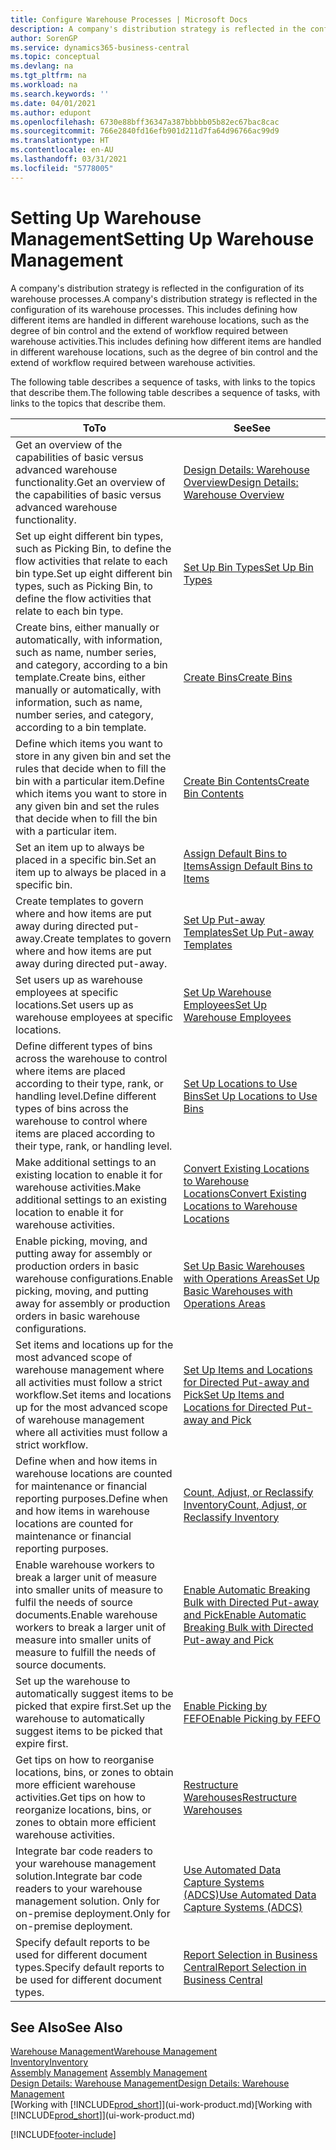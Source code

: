 ```yaml
---
title: Configure Warehouse Processes | Microsoft Docs
description: A company's distribution strategy is reflected in the configuration of its warehouse processes. This includes defining how different items are handled in different warehouse locations, such as the degree of bin control and the extend of workflow required between warehouse activities.
author: SorenGP
ms.service: dynamics365-business-central
ms.topic: conceptual
ms.devlang: na
ms.tgt_pltfrm: na
ms.workload: na
ms.search.keywords: ''
ms.date: 04/01/2021
ms.author: edupont
ms.openlocfilehash: 6730e88bff36347a387bbbbb05b82ec67bac8cac
ms.sourcegitcommit: 766e2840fd16efb901d211d7fa64d96766ac99d9
ms.translationtype: HT
ms.contentlocale: en-AU
ms.lasthandoff: 03/31/2021
ms.locfileid: "5778005"
---
```

# <a name="setting-up-warehouse-management"></a><span data-ttu-id="2ad87-104">Setting Up Warehouse Management</span><span class="sxs-lookup"><span data-stu-id="2ad87-104">Setting Up Warehouse Management</span></span>
<span data-ttu-id="2ad87-105">A company's distribution strategy is reflected in the configuration of its warehouse processes.</span><span class="sxs-lookup"><span data-stu-id="2ad87-105">A company's distribution strategy is reflected in the configuration of its warehouse processes.</span></span> <span data-ttu-id="2ad87-106">This includes defining how different items are handled in different warehouse locations, such as the degree of bin control and the extend of workflow required between warehouse activities.</span><span class="sxs-lookup"><span data-stu-id="2ad87-106">This includes defining how different items are handled in different warehouse locations, such as the degree of bin control and the extend of workflow required between warehouse activities.</span></span>  

 <span data-ttu-id="2ad87-107">The following table describes a sequence of tasks, with links to the topics that describe them.</span><span class="sxs-lookup"><span data-stu-id="2ad87-107">The following table describes a sequence of tasks, with links to the topics that describe them.</span></span>   

|<span data-ttu-id="2ad87-108">**To**</span><span class="sxs-lookup"><span data-stu-id="2ad87-108">**To**</span></span>|<span data-ttu-id="2ad87-109">**See**</span><span class="sxs-lookup"><span data-stu-id="2ad87-109">**See**</span></span>|  
|------------|-------------|  
|<span data-ttu-id="2ad87-110">Get an overview of the capabilities of basic versus advanced warehouse functionality.</span><span class="sxs-lookup"><span data-stu-id="2ad87-110">Get an overview of the capabilities of basic versus advanced warehouse functionality.</span></span>|[<span data-ttu-id="2ad87-111">Design Details: Warehouse Overview</span><span class="sxs-lookup"><span data-stu-id="2ad87-111">Design Details: Warehouse Overview</span></span>](design-details-warehouse-overview.md)|  
|<span data-ttu-id="2ad87-112">Set up eight different bin types, such as Picking Bin, to define the flow activities that relate to each bin type.</span><span class="sxs-lookup"><span data-stu-id="2ad87-112">Set up eight different bin types, such as Picking Bin, to define the flow activities that relate to each bin type.</span></span>|[<span data-ttu-id="2ad87-113">Set Up Bin Types</span><span class="sxs-lookup"><span data-stu-id="2ad87-113">Set Up Bin Types</span></span>](warehouse-how-to-set-up-bin-types.md)|  
|<span data-ttu-id="2ad87-114">Create bins, either manually or automatically, with information, such as name, number series, and category, according to a bin template.</span><span class="sxs-lookup"><span data-stu-id="2ad87-114">Create bins, either manually or automatically, with information, such as name, number series, and category, according to a bin template.</span></span>|[<span data-ttu-id="2ad87-115">Create Bins</span><span class="sxs-lookup"><span data-stu-id="2ad87-115">Create Bins</span></span>](warehouse-how-to-create-individual-bins.md)|  
|<span data-ttu-id="2ad87-116">Define which items you want to store in any given bin and set the rules that decide when to fill the bin with a particular item.</span><span class="sxs-lookup"><span data-stu-id="2ad87-116">Define which items you want to store in any given bin and set the rules that decide when to fill the bin with a particular item.</span></span>|[<span data-ttu-id="2ad87-117">Create Bin Contents</span><span class="sxs-lookup"><span data-stu-id="2ad87-117">Create Bin Contents</span></span>](warehouse-how-to-set-up-bin-contents.md)|  
|<span data-ttu-id="2ad87-118">Set an item up to always be placed in a specific bin.</span><span class="sxs-lookup"><span data-stu-id="2ad87-118">Set an item up to always be placed in a specific bin.</span></span>|[<span data-ttu-id="2ad87-119">Assign Default Bins to Items</span><span class="sxs-lookup"><span data-stu-id="2ad87-119">Assign Default Bins to Items</span></span>](warehouse-how-to-assign-default-bins-to-items.md)|
|<span data-ttu-id="2ad87-120">Create templates to govern where and how items are put away during directed put-away.</span><span class="sxs-lookup"><span data-stu-id="2ad87-120">Create templates to govern where and how items are put away during directed put-away.</span></span>|[<span data-ttu-id="2ad87-121">Set Up Put-away Templates</span><span class="sxs-lookup"><span data-stu-id="2ad87-121">Set Up Put-away Templates</span></span>](warehouse-how-to-set-up-put-away-templates.md)|
|<span data-ttu-id="2ad87-122">Set users up as warehouse employees at specific locations.</span><span class="sxs-lookup"><span data-stu-id="2ad87-122">Set users up as warehouse employees at specific locations.</span></span>|[<span data-ttu-id="2ad87-123">Set Up Warehouse Employees</span><span class="sxs-lookup"><span data-stu-id="2ad87-123">Set Up Warehouse Employees</span></span>](warehouse-how-to-set-up-warehouse-employees.md)|
|<span data-ttu-id="2ad87-124">Define different types of bins across the warehouse to control where items are placed according to their type, rank, or handling level.</span><span class="sxs-lookup"><span data-stu-id="2ad87-124">Define different types of bins across the warehouse to control where items are placed according to their type, rank, or handling level.</span></span>|[<span data-ttu-id="2ad87-125">Set Up Locations to Use Bins</span><span class="sxs-lookup"><span data-stu-id="2ad87-125">Set Up Locations to Use Bins</span></span>](warehouse-how-to-set-up-locations-to-use-bins.md)|
|<span data-ttu-id="2ad87-126">Make additional settings to an existing location to enable it for warehouse activities.</span><span class="sxs-lookup"><span data-stu-id="2ad87-126">Make additional settings to an existing location to enable it for warehouse activities.</span></span>|[<span data-ttu-id="2ad87-127">Convert Existing Locations to Warehouse Locations</span><span class="sxs-lookup"><span data-stu-id="2ad87-127">Convert Existing Locations to Warehouse Locations</span></span>](warehouse-how-to-convert-existing-locations-to-warehouse-locations.md)|
|<span data-ttu-id="2ad87-128">Enable picking, moving, and putting away for assembly or production orders in basic warehouse configurations.</span><span class="sxs-lookup"><span data-stu-id="2ad87-128">Enable picking, moving, and putting away for assembly or production orders in basic warehouse configurations.</span></span>|[<span data-ttu-id="2ad87-129">Set Up Basic Warehouses with Operations Areas</span><span class="sxs-lookup"><span data-stu-id="2ad87-129">Set Up Basic Warehouses with Operations Areas</span></span>](warehouse-how-to-set-up-basic-warehouses-with-operations-areas.md)|  
|<span data-ttu-id="2ad87-130">Set items and locations up for the most advanced scope of warehouse management where all activities must follow a strict workflow.</span><span class="sxs-lookup"><span data-stu-id="2ad87-130">Set items and locations up for the most advanced scope of warehouse management where all activities must follow a strict workflow.</span></span>|[<span data-ttu-id="2ad87-131">Set Up Items and Locations for Directed Put-away and Pick</span><span class="sxs-lookup"><span data-stu-id="2ad87-131">Set Up Items and Locations for Directed Put-away and Pick</span></span>](warehouse-how-to-set-up-items-for-directed-put-away-and-pick.md)|  
|<span data-ttu-id="2ad87-132">Define when and how items in warehouse locations are counted for maintenance or financial reporting purposes.</span><span class="sxs-lookup"><span data-stu-id="2ad87-132">Define when and how items in warehouse locations are counted for maintenance or financial reporting purposes.</span></span>|[<span data-ttu-id="2ad87-133">Count, Adjust, or Reclassify Inventory</span><span class="sxs-lookup"><span data-stu-id="2ad87-133">Count, Adjust, or Reclassify Inventory</span></span>](inventory-how-count-adjust-reclassify.md)|
|<span data-ttu-id="2ad87-134">Enable warehouse workers to break a larger unit of measure into smaller units of measure to fulfil the needs of source documents.</span><span class="sxs-lookup"><span data-stu-id="2ad87-134">Enable warehouse workers to break a larger unit of measure into smaller units of measure to fulfill the needs of source documents.</span></span>|[<span data-ttu-id="2ad87-135">Enable Automatic Breaking Bulk with Directed Put-away and Pick</span><span class="sxs-lookup"><span data-stu-id="2ad87-135">Enable Automatic Breaking Bulk with Directed Put-away and Pick</span></span>](warehouse-enable-automatic-breaking-bulk-with-directed-put-away-and-pick.md)|  
|<span data-ttu-id="2ad87-136">Set up the warehouse to automatically suggest items to be picked that expire first.</span><span class="sxs-lookup"><span data-stu-id="2ad87-136">Set up the warehouse to automatically suggest items to be picked that expire first.</span></span>|[<span data-ttu-id="2ad87-137">Enable Picking by FEFO</span><span class="sxs-lookup"><span data-stu-id="2ad87-137">Enable Picking by FEFO</span></span>](warehouse-picking-by-fefo.md)|
|<span data-ttu-id="2ad87-138">Get tips on how to reorganise locations, bins, or zones to obtain more efficient warehouse activities.</span><span class="sxs-lookup"><span data-stu-id="2ad87-138">Get tips on how to reorganize locations, bins, or zones to obtain more efficient warehouse activities.</span></span>|[<span data-ttu-id="2ad87-139">Restructure Warehouses</span><span class="sxs-lookup"><span data-stu-id="2ad87-139">Restructure Warehouses</span></span>](warehouse-how-to-restructure-warehouses.md)|
|<span data-ttu-id="2ad87-140">Integrate bar code readers to your warehouse management solution.</span><span class="sxs-lookup"><span data-stu-id="2ad87-140">Integrate bar code readers to your warehouse management solution.</span></span> <span data-ttu-id="2ad87-141">Only for on-premise deployment.</span><span class="sxs-lookup"><span data-stu-id="2ad87-141">Only for on-premise deployment.</span></span>|[<span data-ttu-id="2ad87-142">Use Automated Data Capture Systems (ADCS)</span><span class="sxs-lookup"><span data-stu-id="2ad87-142">Use Automated Data Capture Systems (ADCS)</span></span>](warehouse-use-automated-data-capture-systems-adcs.md)|
|<span data-ttu-id="2ad87-143">Specify default reports to be used for different document types.</span><span class="sxs-lookup"><span data-stu-id="2ad87-143">Specify default reports to be used for different document types.</span></span>|[<span data-ttu-id="2ad87-144">Report Selection in Business Central</span><span class="sxs-lookup"><span data-stu-id="2ad87-144">Report Selection in Business Central</span></span>](across-report-selections.md)|

## <a name="see-also"></a><span data-ttu-id="2ad87-145">See Also</span><span class="sxs-lookup"><span data-stu-id="2ad87-145">See Also</span></span>  
[<span data-ttu-id="2ad87-146">Warehouse Management</span><span class="sxs-lookup"><span data-stu-id="2ad87-146">Warehouse Management</span></span>](warehouse-manage-warehouse.md)  
[<span data-ttu-id="2ad87-147">Inventory</span><span class="sxs-lookup"><span data-stu-id="2ad87-147">Inventory</span></span>](inventory-manage-inventory.md)  
<span data-ttu-id="2ad87-148">[Assembly Management](assembly-assemble-items.md)  </span><span class="sxs-lookup"><span data-stu-id="2ad87-148">[Assembly Management](assembly-assemble-items.md)  </span></span>  
[<span data-ttu-id="2ad87-149">Design Details: Warehouse Management</span><span class="sxs-lookup"><span data-stu-id="2ad87-149">Design Details: Warehouse Management</span></span>](design-details-warehouse-management.md)  
<span data-ttu-id="2ad87-150">[Working with [!INCLUDE[prod_short](includes/prod_short.md)]](ui-work-product.md)</span><span class="sxs-lookup"><span data-stu-id="2ad87-150">[Working with [!INCLUDE[prod_short](includes/prod_short.md)]](ui-work-product.md)</span></span>


[!INCLUDE[footer-include](includes/footer-banner.md)]